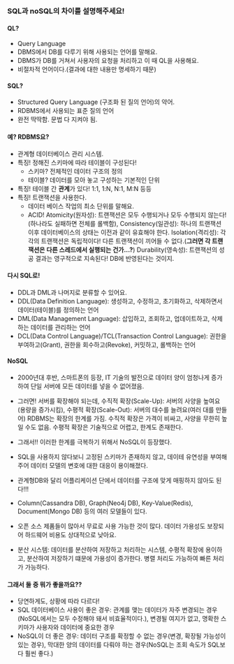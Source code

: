 ### SQL과 noSQL의 차이를 설명해주세요!

#### QL?
- Query Language
- DBMS에서 DB를 다루기 위해 사용되는 언어를 말해요.
- DBMS가 DB를 거쳐서 사용자의 요청을 처리하고 이 때 QL을 사용해요.
- 비절차적 언어이다.(결과에 대한 내용만 명세하기 때문)

#### SQL?
- Structured Query Language (구조화 된 질의 언어)의 약어.
- RDBMS에서 사용되는 표준 질의 언어
- 완전 딱딱함. 문법 다 지켜야 됨.

#### 예? RDBMS요?
- 관계형 데이터베이스 관리 시스템.
- 특징! 정해진 스키마에 따라 테이블이 구성된다!
  - 스키마? 전체적인 데이터 구조의 정의
  - 테이블? 데이터를 모아 놓고 구성하는 기본적인 단위
- 특징! 테이블 간 **관계**가 있다! 1:1, 1:N, N:1, M:N 등등
- 특징! 트랜잭션을 사용한다.
  - 데이터 베이스 작업의 최소 단위를 말해요.
  - ACID! Atomicity(원자성): 트랜잭션은 모두 수행되거나 모두 수행되지 않는다!(하나라도 실패하면 전체를 롤백함), Consistency(일관성): 하나의 트랜잭션 이후 데이터베이스의 상태는 이전과 같이 유효해야 한다.
  Isolation(격리성): 각각의 트랜잭션은 독립적이다! 다른 트랜잭션이 끼어들 수 없다.(**그러면 각 트랜잭션은 다른 스레드에서 실행되는 건가...?**)
  Durability(영속성): 트랜잭션의 성공 결과는 영구적으로 지속된다! DB에 반영된다는 것이지.

#### 다시 SQL로!
- DDL과 DML과 나머지로 분류할 수 있어요.
- DDL(Data Definition Language): 생성하고, 수정하고, 초기화하고, 삭제하면서 데이터(테이블)를 정의하는 언어
- DML(Data Management Language): 삽입하고, 조회하고, 업데이트하고, 삭제하는 데이터를 관리하는 언어
- DCL(Data Control Language)/TCL(Transaction Control Language): 권한을 부여하고(Grant), 권한을 회수하고(Revoke), 커밋하고, 롤백하는 언어

#### NoSQL
- 2000년대 후반, 스마트폰의 등장, IT 기술의 발전으로 데이터 양이 엄청나게 증가하여 단일 서버에 모든 데이터를 넣을 수 없어졌음.
- 그러면! 서버를 확장해야 되는데, 수직적 확장(Scale-Up): 서버의 사양을 높여요(용량을 증가시킴), 수평적 확장(Scale-Out): 서버의 대수를 늘려요(여러 대를 만들어)
RDBMS는 확장의 한계를 가짐. 수직적 확장은 가격이 비싸고, 사양을 무한히 높일 수도 없음. 수평적 확장은 기술적으로 어렵고, 한계도 존재한다. 
- 그래서!! 이러한 한계를 극복하기 위해서 NoSQL이 등장했다.

- SQL을 사용하지 않다보니 고정된 스키마가 존재하지 않고, 데이테 유연성을 부여해주어 데이터 모델의 변호에 대한 대응이 용이해졌다.
- 관계형DB와 달리 어플리케이션 단에서 데이터를 구조에 맞게 매핑하지 않아도 된다!!!
- Column(Cassandra DB), Graph(Neo4j DB), Key-Value(Redis), Document(Mongo DB) 등의 여러 모델들이 있다.
- 오픈 소스 제품들이 많아서 무료로 사용 가능한 것이 많다. 데이터 가용성도 보장되어 하드웨어 비용도 상대적으로 낮아요.
- 분산 시스템: 데이터를 분산하여 저장하고 처리하는 시스템, 수평적 확장에 용이하고, 분산하여 저장하기 떄문에 가용성이 증가한다. 병렬 처리도 가능하여 빠른 처리가 가능하다.

#### 그래서 둘 중 뭐가 좋을까요??
- 당연하게도, 상황에 따라 다르다!
- SQL 데이터베이스 사용이 좋은 경우: 관계를 맺는 데이터가 자주 변경되는 경우(NoSQL에서는 모두 수정해야 돼서 비효율적이다.), 변경될 여지가 없고, 명확한 스키마가 사용자와 데이터에 중요한 경우
- NoSQL이 더 좋은 경우: 데이터 구조를 확정할 수 없는 경우(변경, 확장될 가능성이 있는 경우), 막대한 양의 데이터를 다뤄야 하는 경우(NoSQL는 조회 속도가 SQL보다 훨씬 좋다.)
